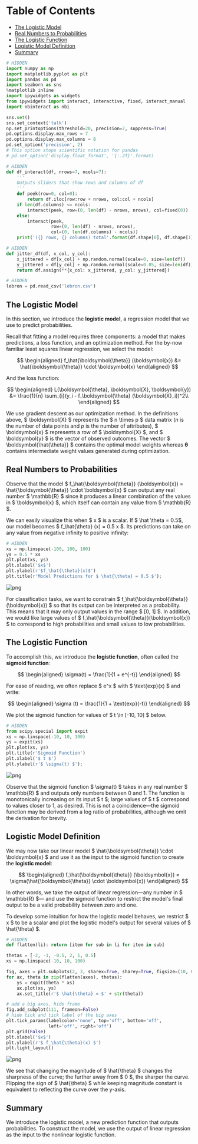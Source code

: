 
<h1>Table of Contents<span class="tocSkip"></span></h1>
<div class="toc"><ul class="toc-item"><li><span><a href="#The-Logistic-Model" data-toc-modified-id="The-Logistic-Model-1">The Logistic Model</a></span></li><li><span><a href="#Real-Numbers-to-Probabilities" data-toc-modified-id="Real-Numbers-to-Probabilities-2">Real Numbers to Probabilities</a></span></li><li><span><a href="#The-Logistic-Function" data-toc-modified-id="The-Logistic-Function-3">The Logistic Function</a></span></li><li><span><a href="#Logistic-Model-Definition" data-toc-modified-id="Logistic-Model-Definition-4">Logistic Model Definition</a></span></li><li><span><a href="#Summary" data-toc-modified-id="Summary-5">Summary</a></span></li></ul></div>


```python
# HIDDEN
import numpy as np
import matplotlib.pyplot as plt
import pandas as pd
import seaborn as sns
%matplotlib inline
import ipywidgets as widgets
from ipywidgets import interact, interactive, fixed, interact_manual
import nbinteract as nbi

sns.set()
sns.set_context('talk')
np.set_printoptions(threshold=20, precision=2, suppress=True)
pd.options.display.max_rows = 7
pd.options.display.max_columns = 8
pd.set_option('precision', 2)
# This option stops scientific notation for pandas
# pd.set_option('display.float_format', '{:.2f}'.format)
```


```python
# HIDDEN
def df_interact(df, nrows=7, ncols=7):
    '''
    Outputs sliders that show rows and columns of df
    '''
    def peek(row=0, col=0):
        return df.iloc[row:row + nrows, col:col + ncols]
    if len(df.columns) <= ncols:
        interact(peek, row=(0, len(df) - nrows, nrows), col=fixed(0))
    else:
        interact(peek,
                 row=(0, len(df) - nrows, nrows),
                 col=(0, len(df.columns) - ncols))
    print('({} rows, {} columns) total'.format(df.shape[0], df.shape[1]))
```


```python
# HIDDEN
def jitter_df(df, x_col, y_col):
    x_jittered = df[x_col] + np.random.normal(scale=0, size=len(df))
    y_jittered = df[y_col] + np.random.normal(scale=0.05, size=len(df))
    return df.assign(**{x_col: x_jittered, y_col: y_jittered})
```


```python
# HIDDEN
lebron = pd.read_csv('lebron.csv')
```

## The Logistic Model

In this section, we introduce the **logistic model**, a regression model that we use to predict probabilities.

Recall that fitting a model requires three components: a model that makes predictions, a loss function, and an optimization method. For the by-now familiar least squares linear regression, we select the model:

$$
\begin{aligned}
f_\hat{\boldsymbol{\theta}} (\boldsymbol{x}) &= \hat{\boldsymbol{\theta}} \cdot \boldsymbol{x}
\end{aligned}
$$

And the loss function:

$$
\begin{aligned}
L(\boldsymbol{\theta}, \boldsymbol{X}, \boldsymbol{y})
&= \frac{1}{n} \sum_{i}(y_i - f_\boldsymbol{\theta} (\boldsymbol{X}_i))^2\\
\end{aligned}
$$

We use gradient descent as our optimization method. In the definitions above, $ \boldsymbol{X} $ represents the $ n \times p $ data matrix ($n$ is the number of data points and $p$ is the number of attributes), $ \boldsymbol{x} $ represents a row of $ \boldsymbol{X} $, and $ \boldsymbol{y} $ is the vector of observed outcomes. The vector $ \boldsymbol{\hat{\theta}} $ contains the optimal model weights whereas $\boldsymbol{\theta}$ contains intermediate weight values generated during optimization.

## Real Numbers to Probabilities

Observe that the model $ f_\hat{\boldsymbol{\theta}} (\boldsymbol{x}) = \hat{\boldsymbol{\theta}} \cdot \boldsymbol{x} $ can output any real number $ \mathbb{R} $ since it produces a linear combination of the values in $ \boldsymbol{x} $, which itself can contain any value from $ \mathbb{R} $.

We can easily visualize this when $ x $ is a scalar. If $ \hat \theta = 0.5$, our model becomes $ f_\hat{\theta} (x) = 0.5 x $. Its predictions can take on any value from negative infinity to positive infinity:


```python
# HIDDEN
xs = np.linspace(-100, 100, 100)
ys = 0.5 * xs
plt.plot(xs, ys)
plt.xlabel('$x$')
plt.ylabel(r'$f_\hat{\theta}(x)$')
plt.title(r'Model Predictions for $ \hat{\theta} = 0.5 $');
```


![png](classification_log_model_files/classification_log_model_7_0.png)


For classification tasks, we want to constrain $ f_\hat{\boldsymbol{\theta}}(\boldsymbol{x}) $ so that its output can be interpreted as a probability. This means that it may only output values in the range $ [0, 1] $. In addition, we would like large values of $ f_\hat{\boldsymbol{\theta}}(\boldsymbol{x}) $ to correspond to high probabilities and small values to low probabilities.

## The Logistic Function

To accomplish this, we introduce the **logistic function**, often called the **sigmoid function**:

$$
\begin{aligned}
\sigma(t) = \frac{1}{1 + e^{-t}}
\end{aligned}
$$

For ease of reading, we often replace $ e^x $ with $ \text{exp}(x) $ and write:

$$
\begin{aligned}
\sigma (t) = \frac{1}{1 + \text{exp}(-t)}
\end{aligned}
$$

We plot the sigmoid function for values of $ t \in [-10, 10] $ below.


```python
# HIDDEN
from scipy.special import expit
xs = np.linspace(-10, 10, 100)
ys = expit(xs)
plt.plot(xs, ys)
plt.title(r'Sigmoid Function')
plt.xlabel('$ t $')
plt.ylabel(r'$ \sigma(t) $');
```


![png](classification_log_model_files/classification_log_model_10_0.png)


Observe that the sigmoid function $ \sigma(t) $ takes in any real number $ \mathbb{R} $ and outputs only numbers between 0 and 1. The function is monotonically increasing on its input $ t $; large values of $ t $ correspond to values closer to 1, as desired. This is not a coincidence—the sigmoid function may be derived from a log ratio of probabilities, although we omit the derivation for brevity.

## Logistic Model Definition

We may now take our linear model $ \hat{\boldsymbol{\theta}} \cdot \boldsymbol{x} $ and use it as the input to the sigmoid function to create the **logistic model**:

$$
\begin{aligned}
f_\hat{\boldsymbol{\theta}} (\boldsymbol{x}) = \sigma(\hat{\boldsymbol{\theta}} \cdot \boldsymbol{x})
\end{aligned}
$$

In other words, we take the output of linear regression—any number in $ \mathbb{R} $— and use the sigmoid function to restrict the model's final output to be a valid probability between zero and one.

To develop some intuition for how the logistic model behaves, we restrict $ x $ to be a scalar and plot the logistic model's output for several values of $ \hat{\theta} $.


```python
# HIDDEN
def flatten(li): return [item for sub in li for item in sub]

thetas = [-2, -1, -0.5, 2, 1, 0.5]
xs = np.linspace(-10, 10, 100)

fig, axes = plt.subplots(2, 3, sharex=True, sharey=True, figsize=(10, 6))
for ax, theta in zip(flatten(axes), thetas):
    ys = expit(theta * xs)
    ax.plot(xs, ys)
    ax.set_title(r'$ \hat{\theta} = $' + str(theta))

# add a big axes, hide frame
fig.add_subplot(111, frameon=False)
# hide tick and tick label of the big axes
plt.tick_params(labelcolor='none', top='off', bottom='off',
                left='off', right='off')
plt.grid(False)
plt.xlabel('$x$')
plt.ylabel(r'$ f_\hat{\theta}(x) $')
plt.tight_layout()
```


![png](classification_log_model_files/classification_log_model_14_0.png)


We see that changing the magnitude of $ \hat{\theta} $ changes the sharpness of the curve; the further away from $ 0 $, the sharper the curve. Flipping the sign of $ \hat{\theta} $ while keeping magnitude constant is equivalent to reflecting the curve over the y-axis.

## Summary

We introduce the logistic model, a new prediction function that outputs probabilities. To construct the model, we use the output of linear regression as the input to the nonlinear logistic function.
